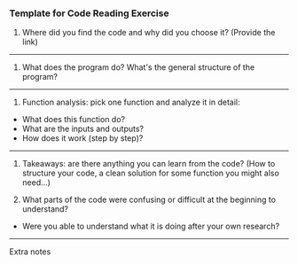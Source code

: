 ### Template for Code Reading Exercise

1. Where did you find the code and why did you choose it? (Provide the link)

---

1. What does the program do? What's the general structure of the program? 

---

1. Function analysis: pick one function and analyze it in detail:

- What does this function do?
- What are the inputs and outputs?
- How does it work (step by step)?

---

1. Takeaways: are there anything you can learn from the code? (How to structure your code, a clean solution for some function you might also need...)


1. What parts of the code were confusing or difficult at the beginning to understand?
- Were you able to understand what it is doing after your own research?

---

Extra notes